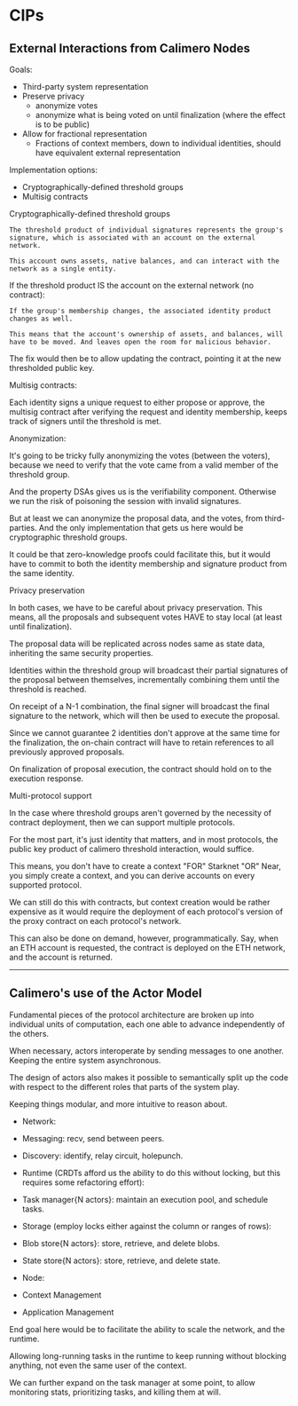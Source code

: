# CIPs

## External Interactions from Calimero Nodes

Goals:

- Third-party system representation
- Preserve privacy
  - anonymize votes
  - anonymize what is being voted on until finalization (where the effect is to be public)
- Allow for fractional representation
  - Fractions of context members, down to individual identities, should have equivalent external representation

Implementation options:

- Cryptographically-defined threshold groups
- Multisig contracts

Cryptographically-defined threshold groups

    The threshold product of individual signatures represents the group's signature, which is associated with an account on the external network.

    This account owns assets, native balances, and can interact with the network as a single entity.

If the threshold product IS the account on the external network (no contract):

    If the group's membership changes, the associated identity product changes as well.

    This means that the account's ownership of assets, and balances, will have to be moved. And leaves open the room for malicious behavior.

The fix would then be to allow updating the contract, pointing it at the new
thresholded public key.

Multisig contracts:

Each identity signs a unique request to either propose or approve, the multisig
contract after verifying the request and identity membership, keeps track of
signers until the threshold is met.

Anonymization:

It's going to be tricky fully anonymizing the votes (between the voters),
because we need to verify that the vote came from a valid member of the
threshold group.

And the property DSAs gives us is the verifiability component. Otherwise we run
the risk of poisoning the session with invalid signatures.

But at least we can anonymize the proposal data, and the votes, from
third-parties. And the only implementation that gets us here would be
cryptographic threshold groups.

It could be that zero-knowledge proofs could facilitate this, but it would have
to commit to both the identity membership and signature product from the same
identity.

Privacy preservation

In both cases, we have to be careful about privacy preservation. This means, all
the proposals and subsequent votes HAVE to stay local (at least until
finalization).

The proposal data will be replicated across nodes same as state data, inheriting
the same security properties.

Identities within the threshold group will broadcast their partial signatures of
the proposal between themselves, incrementally combining them until the
threshold is reached.

On receipt of a N-1 combination, the final signer will broadcast the final
signature to the network, which will then be used to execute the proposal.

Since we cannot guarantee 2 identities don't approve at the same time for the
finalization, the on-chain contract will have to retain references to all
previously approved proposals.

On finalization of proposal execution, the contract should hold on to the
execution response.

Multi-protocol support

In the case where threshold groups aren't governed by the necessity of contract
deployment, then we can support multiple protocols.

For the most part, it's just identity that matters, and in most protocols, the
public key product of calimero threshold interaction, would suffice.

This means, you don't have to create a context "FOR" Starknet "OR" Near, you
simply create a context, and you can derive accounts on every supported
protocol.

We can still do this with contracts, but context creation would be rather
expensive as it would require the deployment of each protocol's version of the
proxy contract on each protocol's network.

This can also be done on demand, however, programmatically. Say, when an ETH
account is requested, the contract is deployed on the ETH network, and the
account is returned.

---

## Calimero's use of the Actor Model

Fundamental pieces of the protocol architecture are broken up into individual
units of computation, each one able to advance independently of the others.

When necessary, actors interoperate by sending messages to one another. Keeping
the entire system asynchronous.

The design of actors also makes it possible to semantically split up the code
with respect to the different roles that parts of the system play.

Keeping things modular, and more intuitive to reason about.

- Network:
- Messaging: recv, send between peers.
- Discovery: identify, relay circuit, holepunch.

- Runtime (CRDTs afford us the ability to do this without locking, but this
  requires some refactoring effort):
- Task manager{N actors}: maintain an execution pool, and schedule tasks.

- Storage (employ locks either against the column or ranges of rows):
- Blob store{N actors}: store, retrieve, and delete blobs.
- State store{N actors}: store, retrieve, and delete state.

- Node:
- Context Management
- Application Management

End goal here would be to facilitate the ability to scale the network, and the
runtime.

Allowing long-running tasks in the runtime to keep running without blocking
anything, not even the same user of the context.

We can further expand on the task manager at some point, to allow monitoring
stats, prioritizing tasks, and killing them at will.
